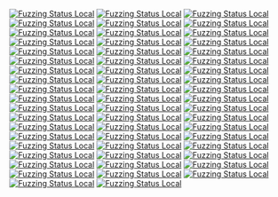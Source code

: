 [![Fuzzing Status Local](https://workerTmp.github.io/Nliossa_2/sleuthkit/sleuthkit_fls_fat_fuzzer.svg)](https://github.com/)
[![Fuzzing Status Local](https://workerTmp.github.io/Nliossa_2/sleuthkit/notFind.svg)](https://github.com/)
[![Fuzzing Status Local](https://workerTmp.github.io/Nliossa_2/sleuthkit/sleuthkit_mmls_sun_fuzzer.svg)](https://github.com/)
[![Fuzzing Status Local](https://workerTmp.github.io/Nliossa_2/sleuthkit/sleuthkit_fls_apfs_fuzzer.svg)](https://github.com/)
[![Fuzzing Status Local](https://workerTmp.github.io/Nliossa_2/sleuthkit/sleuthkit_mmls_dos_fuzzer.svg)](https://github.com/)
[![Fuzzing Status Local](https://workerTmp.github.io/Nliossa_2/sleuthkit/sleuthkit_fls_hfs_fuzzer.svg)](https://github.com/)
[![Fuzzing Status Local](https://workerTmp.github.io/Nliossa_2/sleuthkit/sleuthkit_fls_ntfs_fuzzer.svg)](https://github.com/)
[![Fuzzing Status Local](https://workerTmp.github.io/Nliossa_2/sleuthkit/llvm-symbolizer.svg)](https://github.com/)
[![Fuzzing Status Local](https://workerTmp.github.io/Nliossa_2/sleuthkit/sleuthkit_fls_ext_fuzzer.svg)](https://github.com/)
[![Fuzzing Status Local](https://workerTmp.github.io/Nliossa_2/sleuthkit/sleuthkit_fls_iso9660_fuzzer.svg)](https://github.com/)
[![Fuzzing Status Local](https://workerTmp.github.io/Nliossa_2/sleuthkit/sleuthkit_mmls_gpt_fuzzer.svg)](https://github.com/)
[![Fuzzing Status Local](https://workerTmp.github.io/Nliossa_2/sleuthkit/sleuthkit_mmls_mac_fuzzer.svg)](https://github.com/)
[![Fuzzing Status Local](https://workerTmp.github.io/Nliossa_2/json-c/notFind.svg)](https://github.com/)
[![Fuzzing Status Local](https://workerTmp.github.io/Nliossa_2/json-c/llvm-symbolizer.svg)](https://github.com/)
[![Fuzzing Status Local](https://workerTmp.github.io/Nliossa_2/json-c/tokener_parse_ex_fuzzer.svg)](https://github.com/)
[![Fuzzing Status Local](https://workerTmp.github.io/Nliossa_2/h2o/notFind.svg)](https://github.com/)
[![Fuzzing Status Local](https://workerTmp.github.io/Nliossa_2/h2o/h2o-fuzzer-http1.svg)](https://github.com/)
[![Fuzzing Status Local](https://workerTmp.github.io/Nliossa_2/h2o/llvm-symbolizer.svg)](https://github.com/)
[![Fuzzing Status Local](https://workerTmp.github.io/Nliossa_2/h2o/h2o-fuzzer-url.svg)](https://github.com/)
[![Fuzzing Status Local](https://workerTmp.github.io/Nliossa_2/h2o/h2o-fuzzer-http2.svg)](https://github.com/)
[![Fuzzing Status Local](https://workerTmp.github.io/Nliossa_2/clamav/notFind.svg)](https://github.com/)
[![Fuzzing Status Local](https://workerTmp.github.io/Nliossa_2/clamav/llvm-symbolizer.svg)](https://github.com/)
[![Fuzzing Status Local](https://workerTmp.github.io/Nliossa_2/git/notFind.svg)](https://github.com/)
[![Fuzzing Status Local](https://workerTmp.github.io/Nliossa_2/git/fuzz-pack-idx.svg)](https://github.com/)
[![Fuzzing Status Local](https://workerTmp.github.io/Nliossa_2/git/llvm-symbolizer.svg)](https://github.com/)
[![Fuzzing Status Local](https://workerTmp.github.io/Nliossa_2/git/fuzz-pack-headers.svg)](https://github.com/)
[![Fuzzing Status Local](https://workerTmp.github.io/Nliossa_2/git/fuzz-commit-graph.svg)](https://github.com/)
[![Fuzzing Status Local](https://workerTmp.github.io/Nliossa_2/haproxy/notFind.svg)](https://github.com/)
[![Fuzzing Status Local](https://workerTmp.github.io/Nliossa_2/haproxy/fuzz_cfg_parser.svg)](https://github.com/)
[![Fuzzing Status Local](https://workerTmp.github.io/Nliossa_2/haproxy/llvm-symbolizer.svg)](https://github.com/)
[![Fuzzing Status Local](https://workerTmp.github.io/Nliossa_2/haproxy/fuzz_hpack_decode.svg)](https://github.com/)
[![Fuzzing Status Local](https://workerTmp.github.io/Nliossa_2/wavpack/notFind.svg)](https://github.com/)
[![Fuzzing Status Local](https://workerTmp.github.io/Nliossa_2/wavpack/llvm-symbolizer.svg)](https://github.com/)
[![Fuzzing Status Local](https://workerTmp.github.io/Nliossa_2/irssi/notFind.svg)](https://github.com/)
[![Fuzzing Status Local](https://workerTmp.github.io/Nliossa_2/irssi/irssi-fuzz.svg)](https://github.com/)
[![Fuzzing Status Local](https://workerTmp.github.io/Nliossa_2/irssi/server-fuzz.svg)](https://github.com/)
[![Fuzzing Status Local](https://workerTmp.github.io/Nliossa_2/irssi/llvm-symbolizer.svg)](https://github.com/)
[![Fuzzing Status Local](https://workerTmp.github.io/Nliossa_2/irssi/event-get-params-fuzz.svg)](https://github.com/)
[![Fuzzing Status Local](https://workerTmp.github.io/Nliossa_2/irssi/theme-load-fuzz.svg)](https://github.com/)
[![Fuzzing Status Local](https://workerTmp.github.io/Nliossa_2/zeek/notFind.svg)](https://github.com/)
[![Fuzzing Status Local](https://workerTmp.github.io/Nliossa_2/zeek/llvm-symbolizer.svg)](https://github.com/)
[![Fuzzing Status Local](https://workerTmp.github.io/Nliossa_2/zeek/zeek-packet-fuzzer.svg)](https://github.com/)
[![Fuzzing Status Local](https://workerTmp.github.io/Nliossa_2/zeek/zeek-pop3-fuzzer.svg)](https://github.com/)
[![Fuzzing Status Local](https://workerTmp.github.io/Nliossa_2/assimp/notFind.svg)](https://github.com/)
[![Fuzzing Status Local](https://workerTmp.github.io/Nliossa_2/assimp/llvm-symbolizer.svg)](https://github.com/)
[![Fuzzing Status Local](https://workerTmp.github.io/Nliossa_2/assimp/assimp_fuzzer.svg)](https://github.com/)
[![Fuzzing Status Local](https://workerTmp.github.io/Nliossa_2/abseil-cpp/notFind.svg)](https://github.com/)
[![Fuzzing Status Local](https://workerTmp.github.io/Nliossa_2/abseil-cpp/llvm-symbolizer.svg)](https://github.com/)
[![Fuzzing Status Local](https://workerTmp.github.io/Nliossa_2/abseil-cpp/string_utilities_fuzzer.svg)](https://github.com/)
[![Fuzzing Status Local](https://workerTmp.github.io/Nliossa_2/abseil-cpp/string_escape_fuzzer.svg)](https://github.com/)
[![Fuzzing Status Local](https://workerTmp.github.io/Nliossa_2/c-blosc2/notFind.svg)](https://github.com/)
[![Fuzzing Status Local](https://workerTmp.github.io/Nliossa_2/c-blosc2/compress_frame_fuzzer.svg)](https://github.com/)
[![Fuzzing Status Local](https://workerTmp.github.io/Nliossa_2/c-blosc2/compress_chunk_fuzzer.svg)](https://github.com/)
[![Fuzzing Status Local](https://workerTmp.github.io/Nliossa_2/c-blosc2/decompress_frame_fuzzer.svg)](https://github.com/)
[![Fuzzing Status Local](https://workerTmp.github.io/Nliossa_2/c-blosc2/llvm-symbolizer.svg)](https://github.com/)
[![Fuzzing Status Local](https://workerTmp.github.io/Nliossa_2/c-blosc2/decompress_chunk_fuzzer.svg)](https://github.com/)
